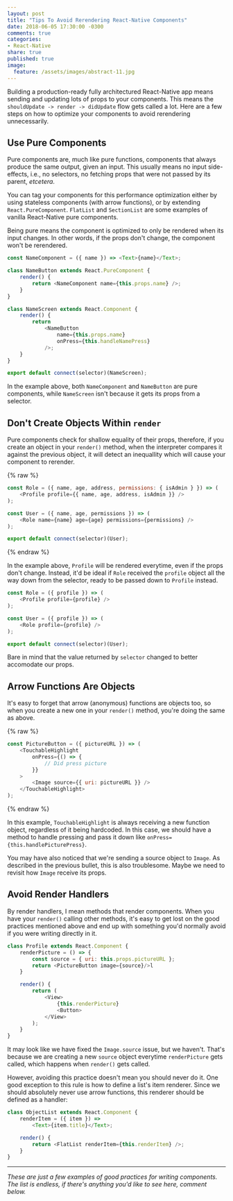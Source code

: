 ```yaml
---
layout: post
title: "Tips To Avoid Rerendering React-Native Components"
date: 2018-06-05 17:30:00 -0300
comments: true
categories:
- React-Native
share: true
published: true
image:
  feature: /assets/images/abstract-11.jpg
---
```


Building a production-ready fully architectured React-Native app means sending and updating lots of
props to your components. This means the `shouldUpdate -> render -> didUpdate` flow gets called a
lot. Here are a few steps on how to optimize your components to avoid rerendering unnecessarily.

<!-- more -->

## Use Pure Components

Pure components are, much like pure functions, components that always produce the same output, given
an input. This usually means no input side-effects, i.e., no selectors, no fetching props that were
not passed by its parent, _etcetera_.

You can tag your components for this performance optimization either by using stateless components
(with arrow functions), or by extending `React.PureComponent`. `FlatList` and `SectionList` are some
examples of vanilla React-Native pure components.

Being pure means the component is optimized to only be rendered when its input changes. In other
words, if the props don't change, the component won't be rerendered.

```js
const NameComponent = ({ name }) => <Text>{name}</Text>;

class NameButton extends React.PureComponent {
    render() {
        return <NameComponent name={this.props.name} />;
    }
}

class NameScreen extends React.Component {
    render() {
        return
            <NameButton
                name={this.props.name}
                onPress={this.handleNamePress}
            />;
    }
}

export default connect(selector)(NameScreen);

```

In the example above, both `NameComponent` and `NameButton` are pure components, while `NameScreen`
isn't because it gets its props from a selector.

## Don't Create Objects Within `render`

Pure components check for shallow equality of their props, therefore, if you create an object in your
`render()` method, when the interpreter compares it against the previous object, it will detect an
inequallity which will cause your component to rerender.

{% raw %}

```js
const Role = ({ name, age, address, permissions: { isAdmin } }) => (
    <Profile profile={{ name, age, address, isAdmin }} />
);

const User = ({ name, age, permissions }) => (
    <Role name={name} age={age} permissions={permissions} />
);

export default connect(selector)(User);
```
{% endraw %}

In the example above, `Profile` will be rendered everytime, even if the props don't change. Instead,
it'd be ideal if `Role` received the `profile` object all the way down from the selector, ready to
be passed down to `Profile` instead.

```js
const Role = ({ profile }) => (
    <Profile profile={profile} />
);

const User = ({ profile }) => (
    <Role profile={profile} />
);

export default connect(selector)(User);
```

Bare in mind that the value returned by `selector` changed to better accomodate our props.

## Arrow Functions Are Objects

It's easy to forget that arrow (anonymous) functions are objects too, so when you create a new one
in your `render()` method, you're doing the same as above.

{% raw %}
```js
const PictureButton = ({ pictureURL }) => (
    <TouchableHighlight
        onPress={() => {
            // Did press picture
        }}
    >
        <Image source={{ uri: pictureURL }} />
    </TouchableHighlight>
);
```
{% endraw %}

In this example, `TouchableHighlight` is always receiving a new function object, regardless of it
being hardcoded. In this case, we should have a method to handle pressing and pass it down like
`onPress={this.handlePicturePress}`.

You may have also noticed that we're sending a source object to `Image`. As described in the
previous bullet, this is also troublesome. Maybe we need to revisit how `Image` receive its props.

## Avoid Render Handlers

By render handlers, I mean methods that render components. When you have your `render()` calling
other methods, it's easy to get lost on the good practices mentioned above and end up with something
you'd normally avoid if you were writing directly in it.

```js
class Profile extends React.Component {
    renderPicture = () => {
        const source = { uri: this.props.pictureURL };
        return <PictureButton image={source}/>l
    }

    render() {
        return (
            <View>
                {this.renderPicture}
                <Button>
            </View>
        );
    }
}
```

It may look like we have fixed the `Image.source` issue, but we haven't. That's because we are
creating a new `source` object everytime `renderPicture` gets called, which happens when `render()` gets
called.

However, avoiding this practice doesn't mean you should never do it. One good exception to this rule
is how to define a list's item renderer. Since we should absolutely never use arrow functions, this
renderer should be defined as a handler:

```js
class ObjectList extends React.Component {
    renderItem = ({ item }) =>
        <Text>{item.title}</Text>;

    render() {
        return <FlatList renderItem={this.renderItem} />;
    }
}
```

---

_These are just a few examples of good practices for writing components. The list is endless, if
there's anything you'd like to see here, comment below._

